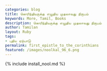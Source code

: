```yaml
---  
categories: blog  
title: கொரிந்தியருக்கு எழுதிய முதலாவது நிருபம்
keywords: More, Tamil, Books  
description: கொரிந்தியருக்கு எழுதிய முதலாவது நிருபம்
author: Tamilan  
layout: Ruby  
tags:     
- புதிய ஏற்பாடு
permalink: first_epistle_to_the_corinthians  
featured: /images/noolkal_96_6.png  
---  
```

{% include install_nool.md %}  

